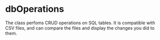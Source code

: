 # dbOperations
The class perfoms CRUD operations on SQL tables. It is compatible with CSV files, and can compare the files and display the changes you did to them.
